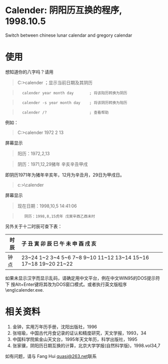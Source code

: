 # Calender: 阴阳历互换的程序, 1998.10.5
Switch between chinese lunar calendar and gregory calendar

                                 
# 使用
   想知道你的八字吗？请用
>   C:\>calender                      ；显示当前日期及其阴历

>       calender year month day       ; 将该阳历转换为阴历

>       calender -s year month day    ; 将该阴历转换为阳历

>       calender /?                   ; 查看帮助

  例如：
>    C:\>calender 1972 2 13 <enter>

  屏幕显示 
>    阳历：1972,2,13

>    阴历：1971,12,29猪年  辛亥辛丑甲戌
 
  即阴历1971年为猪年辛亥年，12月为辛丑月，29日为甲戌日。

>    c:>\calender <enter>

  屏幕显示
>    现在日期：1998,10,5 14:41:06

>        阴历：1998,8,15虎年 戊寅辛酉乙酉未时

  另外关于十二时辰可查下表：

  | 时辰 |  子   丑   寅   卯   辰   巳   午     未     申    酉    戌    亥    |
  |-----|:-----------------------|
  |钟点  | 23~24  1~2  3~4  5~6  7~8  9~10 11~12  13~14 15~16 17~18 19~20 21~22  |
  

  如果未显示汉字而显示乱码，请确定用中文平台，例在中文WIN95的DOS提示符下
按Alt+Enter键将其改为DOS窗口模式。或者执行英文版程序\eng\calender.exe.

# 相关资料
  1. 金钟，实用万年历手册，沈阳出版社，1996
  2. 张培瑜，中国古代月食记录的证认和精度研究，天文学报，1993，34
  3. 中国科学院紫金山天文台，1995年天文年历，科学出版社，1995
  4. 张家骥，阴阳历日期互换的计算，北京大学学报(自然科学版)，1998.vol34,7
  
  如有问题，请与 Fang Hui <quasi@263.net>联系